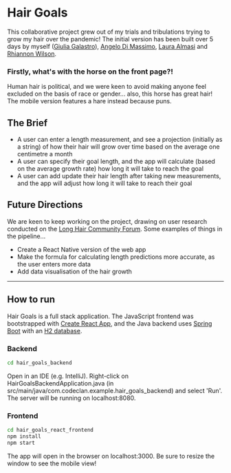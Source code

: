 # Hair Goals

This collaborative project grew out of my trials and tribulations trying to grow my hair over the pandemic! The initial version has been built over 5 days by myself ([Giulia Galastro](https://github.com/Astra-Gal)), [Angelo Di Massimo](https://github.com/ange47rm), [Laura Almasi](https://github.com/Iyolya) and [Rhiannon Wilson](https://github.com/RhiannonAW123).

### Firstly, what's with the horse on the front page?!
Human hair is political, and we were keen to avoid making anyone feel excluded on the basis of race or gender... also, this horse has great hair! The mobile version features a hare instead because puns.

## The Brief

* A user can enter a length measurement, and see a projection (initially as a string) of how their hair will grow over time based on the average one centimetre a month
* A user can specify their goal length, and the app will calculate (based on the average growth rate) how long it will take to reach the goal
* A user can add update their hair length after taking new measurements, and the app will adjust how long it will take to reach their goal

## Future Directions
We are keen to keep working on the project, drawing on user research conducted on the [Long Hair Community Forum](https://forums.longhaircommunity.com/showthread.php?t=153831). Some examples of things in the pipeline...
* Create a React Native version of the web app
* Make the formula for calculating length predictions more accurate, as the user enters more data
* Add data visualisation of the hair growth



----------

## How to run
Hair Goals is a full stack application. The JavaScript frontend was bootstrapped with [Create React App](https://github.com/facebook/create-react-app), and the Java backend uses [Spring Boot](https://start.spring.io/) with an [H2 database](https://www.h2database.com/html/main.html).

### Backend

```zsh
cd hair_goals_backend
```
Open in an IDE (e.g. IntelliJ). Right-click on HairGoalsBackendApplication.java (in src/main/java/com.codeclan.example.hair_goals_backend) and select 'Run'. The server will be running on localhost:8080.

### Frontend

```zsh
cd hair_goals_react_frontend
npm install
npm start
```
The app will open in the browser on localhost:3000. Be sure to resize the window to see the mobile view!

